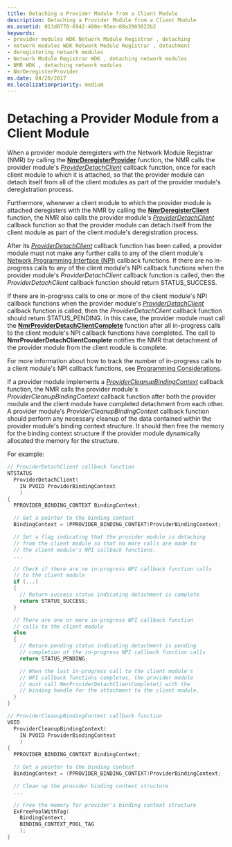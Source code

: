 ```yaml
---
title: Detaching a Provider Module from a Client Module
description: Detaching a Provider Module from a Client Module
ms.assetid: 011d0770-6942-480e-95ee-88a2903822b2
keywords:
- provider modules WDK Network Module Registrar , detaching
- network modules WDK Network Module Registrar , detachment
- deregistering network modules
- Network Module Registrar WDK , detaching network modules
- NMR WDK , detaching network modules
- NmrDeregisterProvider
ms.date: 04/20/2017
ms.localizationpriority: medium
---
```


# Detaching a Provider Module from a Client Module


When a provider module deregisters with the Network Module Registrar (NMR) by calling the [**NmrDeregisterProvider**](/windows-hardware/drivers/ddi/netioddk/nf-netioddk-nmrderegisterprovider) function, the NMR calls the provider module's [*ProviderDetachClient*](/windows-hardware/drivers/ddi/netioddk/nc-netioddk-npi_provider_detach_client_fn) callback function, once for each client module to which it is attached, so that the provider module can detach itself from all of the client modules as part of the provider module's deregistration process.

Furthermore, whenever a client module to which the provider module is attached deregisters with the NMR by calling the [**NmrDeregisterClient**](/windows-hardware/drivers/ddi/netioddk/nf-netioddk-nmrderegisterclient) function, the NMR also calls the provider module's [*ProviderDetachClient*](/windows-hardware/drivers/ddi/netioddk/nc-netioddk-npi_provider_detach_client_fn) callback function so that the provider module can detach itself from the client module as part of the client module's deregistration process.

After its [*ProviderDetachClient*](/windows-hardware/drivers/ddi/netioddk/nc-netioddk-npi_provider_detach_client_fn) callback function has been called, a provider module must not make any further calls to any of the client module's [Network Programming Interface (NPI)](network-programming-interface.md) callback functions. If there are no in-progress calls to any of the client module's NPI callback functions when the provider module's *ProviderDetachClient* callback function is called, then the *ProviderDetachClient* callback function should return STATUS\_SUCCESS.

If there are in-progress calls to one or more of the client module's NPI callback functions when the provider module's [*ProviderDetachClient*](/windows-hardware/drivers/ddi/netioddk/nc-netioddk-npi_provider_detach_client_fn) callback function is called, then the *ProviderDetachClient* callback function should return STATUS\_PENDING. In this case, the provider module must call the [**NmrProviderDetachClientComplete**](/windows-hardware/drivers/ddi/netioddk/nf-netioddk-nmrproviderdetachclientcomplete) function after all in-progress calls to the client module's NPI callback functions have completed. The call to **NmrProviderDetachClientComplete** notifies the NMR that detachment of the provider module from the client module is complete.

For more information about how to track the number of in-progress calls to a client module's NPI callback functions, see [Programming Considerations](programming-considerations.md).

If a provider module implements a [*ProviderCleanupBindingContext*](/windows-hardware/drivers/ddi/netioddk/nc-netioddk-npi_provider_cleanup_binding_context_fn) callback function, the NMR calls the provider module's *ProviderCleanupBindingContext* callback function after both the provider module and the client module have completed detachment from each other. A provider module's *ProviderCleanupBindingContext* callback function should perform any necessary cleanup of the data contained within the provider module's binding context structure. It should then free the memory for the binding context structure if the provider module dynamically allocated the memory for the structure.

For example:

```C++
// ProviderDetachClient callback function
NTSTATUS
  ProviderDetachClient(
    IN PVOID ProviderBindingContext
    )
{
  PPROVIDER_BINDING_CONTEXT BindingContext;

  // Get a pointer to the binding context
  BindingContext = (PPROVIDER_BINDING_CONTEXT)ProviderBindingContext;

  // Set a flag indicating that the provider module is detaching
  // from the client module so that no more calls are made to
  // the client module's NPI callback functions.
  ...

  // Check if there are no in-progress NPI callback function calls
  // to the client module
  if (...)
  {
    // Return success status indicating detachment is complete
    return STATUS_SUCCESS;
  }

  // There are one or more in-progress NPI callback function
  // calls to the client module
  else
  {
    // Return pending status indicating detachment is pending
    // completion of the in-progress NPI callback function calls
    return STATUS_PENDING;

    // When the last in-progress call to the client module's
    // NPI callback functions completes, the provider module
    // must call NmrProviderDetachClientComplete() with the
    // binding handle for the attachment to the client module.
  }
}

// ProviderCleanupBindingContext callback function
VOID
  ProviderCleanupBindingContext(
    IN PVOID ProviderBindingContext
    )
{
  PPROVIDER_BINDING_CONTEXT BindingContext;

  // Get a pointer to the binding context
  BindingContext = (PPROVIDER_BINDING_CONTEXT)ProviderBindingContext;

  // Clean up the provider binding context structure
  ...

  // Free the memory for provider's binding context structure
  ExFreePoolWithTag(
    BindingContext,
    BINDING_CONTEXT_POOL_TAG
    );
}
```

 

